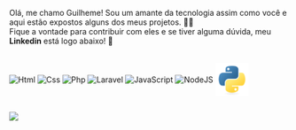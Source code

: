 Olá, me chamo Guilheme! Sou um amante da tecnologia assim como você e aqui estão expostos alguns dos meus projetos. 👋😁
<br>
Fique a vontade para contribuir com eles e se tiver alguma dúvida, meu <strong>Linkedin</strong> está logo abaixo! 🔽
<!--
 <div>
  <a href="https://github.com/guilhermeaquinop">
  <img height="155em" src="https://github-readme-stats.vercel.app/api?username=guilhermeaquinop&show_icons=true&theme=dark&include_all_commits=true&count_private=true"/>
  <img height="155em" src="https://github-readme-stats.vercel.app/api/top-langs/?username=guilhermeaquinop&layout=compact&langs_count=7&theme=dark"/>
</div>
-->
<div style="display: inline_block"><br>
  <img align="center" alt="Html" height="60" width="60" src="https://cdn.jsdelivr.net/gh/devicons/devicon/icons/html5/html5-original.svg">
  <img align="center" alt="Css" height="60" width="60" src="https://cdn.jsdelivr.net/gh/devicons/devicon/icons/css3/css3-original.svg">
  <img align="center" alt="Php" height="60" width="60" src="https://cdn.jsdelivr.net/gh/devicons/devicon/icons/php/php-original.svg">
  <img align="center" alt="Laravel" height="60" width="60" src="https://cdn.jsdelivr.net/gh/devicons/devicon/icons/laravel/laravel-plain-wordmark.svg">
  <img align="center" alt="JavaScript" height="60" width="60" src="https://cdn.jsdelivr.net/gh/devicons/devicon/icons/javascript/javascript-original.svg">
  <img align="center" alt="NodeJS" height="60" width="60" src="https://cdn.jsdelivr.net/gh/devicons/devicon/icons/nodejs/nodejs-original.svg">
  <img align="center" alt="Python" height="60" width="60" src="https://raw.githubusercontent.com/devicons/devicon/master/icons/python/python-original.svg">
</div>
          
  ##
  
 <div>
   <a href="https://www.linkedin.com/in/guilherme-de-aquino-72b7a020b/" target="_blank"><img src="https://img.shields.io/badge/-LinkedIn-%230077B5?style=for-the-badge&logo=linkedin&logoColor=white" target="_blank"></a>
</div>

 
